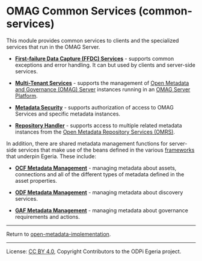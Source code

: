 <!-- SPDX-License-Identifier: CC-BY-4.0 -->
<!-- Copyright Contributors to the ODPi Egeria project. -->

# OMAG Common Services (common-services)

This module provides common services to clients and the specialized services that
run in the OMAG Server.

* **[First-failure Data Capture (FFDC) Services](ffdc-services)** - supports common exceptions
and error handling.  It can but used by clients and server-side services.

* **[Multi-Tenant Services](multi-tenant)** - supports the management of
[Open Metadata and Governance (OMAG) Server](../admin-services/docs/concepts/omag-server.md) instances
running in an [OMAG Server Platform](../admin-services/docs/concepts/omag-server-platform.md).

* **[Metadata Security](metadata-security)** - supports authorization of access to OMAG Services and specific
metadata instances.

* **[Repository Handler](repository-handler)** - supports access to multiple related metadata instances from the
[Open Metadata Repository Services (OMRS)](../repository-services).

In addition, there are shared metadata management functions for
server-side services that make use of the beans defined in the various [frameworks](../frameworks) that underpin Egeria.
These include:

* **[OCF Metadata Management](ocf-metadata-management)** - managing metadata about assets, connections and all of the
different types of metadata defined in the asset properties.

* **[ODF Metadata Management](odf-metadata-management)** - managing metadata about discovery services.

* **[GAF Metadata Management](gaf-metadata-management)** - managing metadata about governance requirements and actions.

----
Return to [open-metadata-implementation](..).

----
License: [CC BY 4.0](https://creativecommons.org/licenses/by/4.0/),
Copyright Contributors to the ODPi Egeria project.